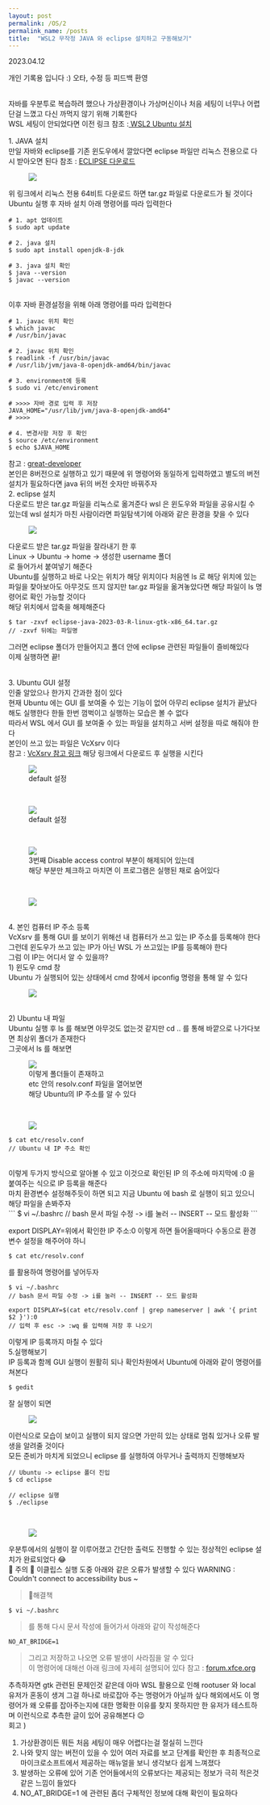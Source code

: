 ```yaml
---
layout: post
permalink: /OS/2
permalink_name: /posts
title:  "WSL2 무작정 JAVA 와 eclipse 설치하고 구동해보기"
---
```


<p class="date">2023.04.12</p>

<p class="caution">개인 기록용 입니다 :)
오타, 수정 등 피드백 환영</p>
<br>
자바를 우분투로 복습하려 했으나
가상환경이나 가상머신이나
처음 세팅이 너무나 어렵단걸 느꼈고
다신 까먹지 않기 위해 기록한다
<br>
​WSL 세팅이 안되었다면
이전 링크 참조 :<a href="https://blog.naver.com/heybry/223071813292"> WSL2 Ubuntu 설치</a>
<br>

<span class="mini-title">1. JAVA 설치</span><br>
만일 자바와 eclipse를
기존 윈도우에서 깔았다면
eclipse 파일만 리눅스 전용으로
다시 받아오면 된다
참조 : <a href="https://www.eclipse.org/downloads/packages/release/2023-03/r">ECLIPSE 다운로드</a>
<br>
<figure class="fig">
<img class="image" src="../contents/imgs/wsl_2/1.png">
</figure>
위 링크에서 리눅스 전용 64비트 다운로드 하면
tar.gz 파일로 다운로드가 될 것이다
Ubuntu 실행 후 자바 설치
아래 명령어를 따라 입력한다

```
# 1. apt 업데이트
$ sudo apt update

# 2. java 설치
$ sudo apt install openjdk-8-jdk

# 3. java 설치 확인
$ java --version
$ javac --version
```

<br>
이후 자바 환경설정을 위해
아래 명령어를 따라 입력한다

```
# 1. javac 위치 확인
$ which javac
# /usr/bin/javac

# 2. javac 위치 확인
$ readlink -f /usr/bin/javac
# /usr/lib/jvm/java-8-openjdk-amd64/bin/javac

# 3. environment에 등록
$ sudo vi /etc/enviroment

# >>>> 자바 경로 입력 후 저장
JAVA_HOME="/usr/lib/jvm/java-8-openjdk-amd64"
# >>>>

# 4. 변경사항 저장 후 확인
$ source /etc/environment
$ echo $JAVA_HOME
```

참고 : <a href="https://great-developer.tistory.com/251">great-developer</a>
<br>
본인은 8버전으로 실행하고 있기 때문에
위 명령어와 동일하게 입력하였고
별도의 버전 설치가 필요하다면
java 뒤의 버전 숫자만 바꿔주자
<br>
<span class="mini-title">2. eclipse 설치</span><br>
다운로드 받은 tar.gz 파일을
리눅스로 옮겨준다
wsl 은 윈도우와 파일을 공유시킬 수 있는데
wsl 설치가 마친 사람이라면
파일탐색기에 아래와 같은
환경을 찾을 수 있다
<figure class="fig">
<img class="image" src="../contents/imgs/wsl_2/2.png">
</figure>
다운로드 받은 tar.gz 파일을 잘라내기 한 후<br>
Linux -> Ubuntu -> home -> 생성한 username 폴더<br>
로 들어가서 붙여넣기 해준다<br>
Ubuntu를 실행하고
바로 나오는 위치가 해당 위치이다
처음엔 ls 로 해당 위치에 있는 파일을 찾아보아도
아무것도 뜨지 않지만
tar.gz 파일을 옮겨놓았다면
해당 파일이 ls 명령어로 확인 가능할 것이다<br>
해당 위치에서 압축을 해제해준다

```
$ tar -zxvf eclipse-java-2023-03-R-linux-gtk-x86_64.tar.gz 
// -zxvf 뒤에는 파일명
```
그러면 eclipse 폴더가 만들어지고
폴더 안에 eclipse 관련된 파일들이 즐비해있다<br>
이제 실행하면 끝!

<br>
<span class="mini-title">3. Ubuntu GUI 설정</span><br>
인줄 알았으나
한가지 간과한 점이 있다<br>
현재 Ubuntu 에는
GUI 를 보여줄 수 있는 기능이 없어
아무리 eclipse 설치가 끝났다 해도
실행한다 한들 한번 껌벅이고
실행하는 모습은 볼 수 없다<br>
따라서
WSL 에서 GUI 를 보여줄 수 있는
파일을 설치하고
서버 설정을 따로 해줘야 한다<br>
​본인이 쓰고 있는 파일은
VcXsrv 이다<br>
참고 : <a href="https://sourceforge.net/projects/vcxsrv/">VcXsrv 참고 링크</a>
해당 링크에서 다운로드 후
실행을 시킨다
<br>
<figure class="fig">
<img class="image" src="../contents/imgs/wsl_2/3.png">
<figcaption>default 설정</figcaption>
</figure>
<br>
<figure class="fig">
<img class="image" src="../contents/imgs/wsl_2/4.png">
<figcaption>default 설정</figcaption>
</figure>
<br>
<figure class="fig">
<img class="image" src="../contents/imgs/wsl_2/5.png">
<figcaption>
3번째 Disable access control
부분이 해제되어 있는데<br>
해당 부분만 체크하고 마치면
이 프로그램은 실행된 채로
숨어있다
</figcaption>
</figure><br>
<figure class="fig">
<img class="image" src="../contents/imgs/wsl_2/6.png">
</figure>
<br>
<span class="mini-title">4. 본인 컴퓨터 IP 주소 등록</span><br>
VcXsrv 를 통해 GUI 를 보이기 위해선
내 컴퓨터가 쓰고 있는 IP 주소를 등록해야 한다<br>
그런데 윈도우가 쓰고 있는 IP가 아닌
WSL 가 쓰고있는 IP를 등록해야 한다<br>
그럼 이 IP는 어디서 알 수 있을까?
<br>
<div class="sub-div">
<span class="mini-sub">1) 윈도우 cmd 창</span>
</div>
Ubuntu 가 실행되어 있는 상태에서
cmd 창에서 ipconfig 명령을 통해 알 수 있다
<figure class="fig">
<img class="image" src="../contents/imgs/wsl_2/7.png">
</figure>
<br>
<div class="sub-div">
<span class="mini-sub">2) Ubuntu 내 파일</span>
</div>
Ubuntu 실행 후 ls 를 해보면
아무것도 없는것 같지만
cd .. 를 통해 바깥으로 나가다보면
최상위 폴더가 존재한다<br>
그곳에서 ls 를 해보면
<figure class="fig">
<img class="image" src="../contents/imgs/wsl_2/8.png">
<figcaption>
이렇게 폴더들이 존재하고<br>
etc 안의 resolv.conf 파일을 열어보면<br>
해당 Ubuntu의 IP 주소를 알 수 있다
</figcaption>
</figure><br>
<figure class="fig">
<img class="image" src="../contents/imgs/wsl_2/9.png">
</figure>

```
$ cat etc/resolv.conf
// Ubuntu 내 IP 주소 확인
```

<br>
이렇게 두가지 방식으로 알아볼 수 있고
이것으로 확인된 IP 의 주소에
마지막에 :0 을 붙여주는 식으로
IP 등록을 해준다<br>
마치 환경변수 설정해주듯이 하면 되고
지금 Ubuntu 에 bash 로 실행이 되고 있으니
해당 파일을 손봐주자<br>
​
```
$ vi ~/.bashrc
// bash 문서 파일 수정 -> i를 눌러 -- INSERT -- 모드 활성화
```

export DISPLAY=위에서 확인한 IP 주소:0
이렇게 하면 들어올때마다 수동으로
환경변수 설정을 해주어야 하니
<br>

```
$ cat etc/resolv.conf 
```

를 활용하여 명령어를 넣어두자
<br>

```
$ vi ~/.bashrc
// bash 문서 파일 수정 -> i를 눌러 -- INSERT -- 모드 활성화

export DISPLAY=$(cat etc/resolv.conf | grep nameserver | awk '{ print $2 }'):0
// 입력 후 esc -> :wq 를 입력해 저장 후 나오기
```


이렇게 IP 등록까지 마칠 수 있다
<br>
<span class="mini-title">5.실행해보기</span><br>
IP 등록과 함께 
GUI 실행이 원활히 되나 확인차원에서
Ubuntu에 아래와 같이 명령어를 쳐본다
​
```
$ gedit
```

잘 실행이 되면 
<figure class="fig">
<img class="image" src="../contents/imgs/wsl_2/10.png">
</figure>
이런식으로 모습이 보이고
실행이 되지 않으면
가만히 있는 상태로 멈춰 있거나
오류 발생을 알려줄 것이다
<br>
모든 준비가 마치게 되었으니
eclipse 를 실행하여
아무거나 출력까지 진행해보자

```
// Ubuntu -> eclipse 폴더 진입
$ cd eclipse

// eclipse 실행
$ ./eclipse
```
​
<figure class="fig">
<img class="image" src="../contents/imgs/wsl_2/11.png">
</figure>
우분투에서의 실행이 잘 이루어졌고
간단한 출력도 진행할 수 있는
정상적인 eclipse 설치가 완료되었다 😂
<br>
🙌 주의 🙌
이클립스 실행 도중 아래와 같은 오류가 발생할 수 있다
<span class="caution">WARNING : Couldn't connect to accessibility bus ~</span>

> 📌해결책
```
$ vi ~/.bashrc 
```

>를 통해 다시 문서 작성에 들어가서
>아래와 같이 작성해준다

>
```
NO_AT_BRIDGE=1
```

>그리고 저장하고 나오면
>오류 발생이 사라짐을 알 수 있다<br>
>이 명령어에 대해선 아래 링크에 자세히 설명되어 있다
>참고 : <a href="https://forum.xfce.org/viewtopic.php?id=14239">forum.xfce.org</a>​<br>

추측하자면 gtk 관련된 문제인것 같은데
아마 WSL 활용으로 인해
rootuser 와 local 유저가 혼동이 생겨
그걸 하나로 바로잡아 주는 명령어가 아닐까 싶다
해외에서도 이 명령어가 왜 오류를 잡아주는지에 대한
명확한 이유를 찾지 못하지만
한 유저가 테스트하며 이런식으로 추측한 글이 있어 공유해본다 😉
<br>
회고 )<br>
1. 가상환경이든 뭐든 처음 세팅이 매우 어렵다는걸 절실히 느낀다<br>
2. 나와 맞지 않는 버전이 있을 수 있어 여러 자료를 보고 단계를 확인한 후 최종적으로 마이크로소프트에서 제공하는 매뉴얼을 보니 생각보다 쉽게 느껴졌다<br>
3. 발생하는 오류에 있어 기존 언어들에서의 오류보다는 제공되는 정보가 극히 적은것 같은 느낌이 들었다<br>
4. NO_AT_BRIDGE=1 에 관련된 좀더 구체적인 정보에 대해 확인이 필요하다